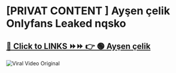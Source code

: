 
 # [PRIVAT CONTENT ] Ayşen çelik Onlyfans Leaked nqsko

## <h2><a href="https://clipsfans.com/Ayşen_çelik&ref=git">🔗 Click to LINKS ⏩⏩ 👉 🟢 Ayşen çelik </a></h2>

<a href="https://clipsfans.com/Ayşen_çelik&ref=git" rel="nofollow" data-target="animated-image.originalLink"><img src="https://i.ibb.co.com/xMMVF88/686577567.gif" alt="Viral Video Original" style="max-width: 100%; display: inline-block;" data-target="animated-image.originalImage"></a>

